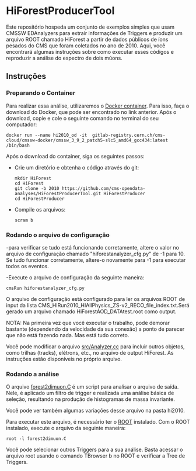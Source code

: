 # HiForestProducerTool

Este repositório hospeda um conjunto de exemplos simples que usam CMSSW EDAnalyzers para extrair informações de Triggers e produzir um arquivo ROOT chamado HiForest a partir de dados públicos de íons pesados do CMS que foram coletados no ano de 2010. Aqui, você encontrará algumas instruções sobre como executar esses códigos e reproduzir a análise do espectro de dois múons.

## Instruções 

### Preparando o Container

Para realizar essa análise, utilizaremos o [Docker container](http://opendata.cern.ch/docs/cms-guide-docker). Para isso, faça o download do Docker, que pode ser encontrado no link anterior. Após o download, copie e cole o seguinte comando no terminal do seu computador:

  ```
  docker run --name hi2010_od -it  gitlab-registry.cern.ch/cms-cloud/cmssw-docker/cmssw_3_9_2_patch5-slc5_amd64_gcc434:latest /bin/bash
  ```

Após o download do container, siga os seguintes passos:

- Crie um diretório e obtenha o código através do git:

  ```
  mkdir HiForest
  cd HiForest
  git clone -b 2010 https://github.com/cms-opendata-analyses/HiForestProducerTool.git HiForestProducer
  cd HiForestProducer
  ```

- Compile os arquivos:

  ```
  scram b
  ```
  
### Rodando o arquivo de configuração 

-para verificar se tudo está funcionando corretamente, altere o valor no arquivo de configuração chamado "hiforestanalyzer_cfg.py" de -1 para 10. Se tudo funcionar corretamente, altere-o novamente para -1 para executar todos os eventos.

-Execute o arquivo de configuração da seguinte maneira:

  ```
  cmsRun hiforestanalyzer_cfg.py
  ```

O arquivo de configuração está configurado para ler os arquivos ROOT de input da lista CMS_HIRun2010_HIAllPhysics_ZS-v2_RECO_file_index.txt.Será gerado um arquivo chamado HiForestAOD_DATAtest.root como output.

NOTA: Na primeira vez que você executar o trabalho, pode demorar bastante (dependendo da velocidade da sua conexão) a ponto de parecer que não está fazendo nada. Mas está tudo correto.

Você pode modificar o arquivo [src/Analyzer.cc](src/Analyzer.cc) para incluir outros objetos, como trilhas (tracks), elétrons, etc., no arquivo de output HiForest. As instruções estão disponíveis no próprio arquivo.

### Rodando a análise 

O arquivo [forest2dimuon.C](forest2dimuon.C) é um script para analisar o arquivo de saída. Nele, é aplicado um filtro de trigger e realizada uma análise básica de seleção, resultando na produção de histogramas de massa invariante.

Você pode ver também algumas variações desse arquivo na pasta hi2010.

Para executar este arquivo, é necessário ter o  [ROOT](https://root.cern/install/) instalado. Com o ROOT instalado, execute o arquivo da seguinte maneira:

```
root -l forest2dimuon.C
```
Você pode selecionar outros Triggers para a sua análise. Basta acessar o arquivo root usando o comando TBrowser b no ROOT e verificar a Tree de Triggers.




